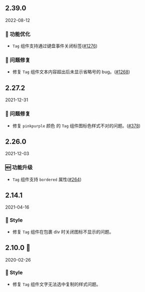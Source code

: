 ## 2.39.0

2022-08-12

### 💎 功能优化

- `Tag` 组件支持通过键盘事件关闭标签([#1276](https://github.com/arco-design/arco-design/pull/1276))

### 🐛 问题修复

- 修复 `Tag` 组件文本内容超出后未显示省略号的 bug。([#1268](https://github.com/arco-design/arco-design/pull/1268))

## 2.27.2

2021-12-31

### 🐛 问题修复

- 修复 `pinkpurple` 颜色 的 `Tag` 组件图标色样式不对的问题。([#378](https://github.com/arco-design/arco-design/pull/378))

## 2.26.0

2021-12-03

### 🆕 功能升级

- `Tag` 组件支持 `bordered` 属性([#264](https://github.com/arco-design/arco-design/pull/264))

## 2.14.1

2021-04-16

### 💅 Style

- 修复 `Tag` 组件在包裹 div 时关闭图标不显示的问题。



## 2.10.0 🏮

2020-02-26

### 💅 Style

- 修复 `Tag` 组件文字无法选中复制的样式问题。

